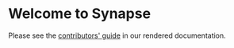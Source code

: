 # Welcome to Synapse

Please see the [contributors' guide](https://element-hq.github.io/synapse/latest/development/contributing_guide.html) in our rendered documentation.
